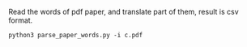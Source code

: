 Read the words of pdf paper, and translate part of them, result is csv format.

```
python3 parse_paper_words.py -i c.pdf
```
